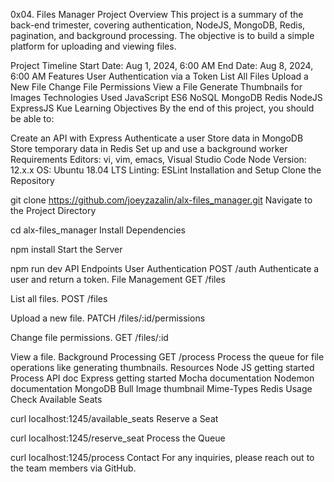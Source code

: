 0x04. Files Manager
Project Overview
This project is a summary of the back-end trimester, covering authentication, NodeJS, MongoDB, Redis, pagination, and background processing. The objective is to build a simple platform for uploading and viewing files.


Project Timeline
Start Date: Aug 1, 2024, 6:00 AM
End Date: Aug 8, 2024, 6:00 AM
Features
User Authentication via a Token
List All Files
Upload a New File
Change File Permissions
View a File
Generate Thumbnails for Images
Technologies Used
JavaScript
ES6
NoSQL
MongoDB
Redis
NodeJS
ExpressJS
Kue
Learning Objectives
By the end of this project, you should be able to:

Create an API with Express
Authenticate a user
Store data in MongoDB
Store temporary data in Redis
Set up and use a background worker
Requirements
Editors: vi, vim, emacs, Visual Studio Code
Node Version: 12.x.x
OS: Ubuntu 18.04 LTS
Linting: ESLint
Installation and Setup
Clone the Repository

git clone https://github.com/joeyzazalin/alx-files_manager.git
Navigate to the Project Directory

cd alx-files_manager
Install Dependencies

npm install
Start the Server

npm run dev
API Endpoints
User Authentication
POST /auth
Authenticate a user and return a token.
File Management
GET /files

List all files.
POST /files

Upload a new file.
PATCH /files/:id/permissions

Change file permissions.
GET /files/:id

View a file.
Background Processing
GET /process
Process the queue for file operations like generating thumbnails.
Resources
Node JS getting started
Process API doc
Express getting started
Mocha documentation
Nodemon documentation
MongoDB
Bull
Image thumbnail
Mime-Types
Redis
Usage
Check Available Seats

curl localhost:1245/available_seats
Reserve a Seat

curl localhost:1245/reserve_seat
Process the Queue

curl localhost:1245/process
Contact
For any inquiries, please reach out to the team members via GitHub.